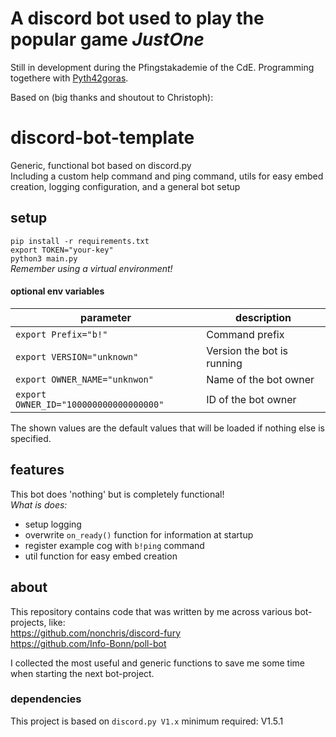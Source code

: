 # A discord bot used to play the popular game *JustOne*
Still in development during the Pfingstakademie of the CdE.
Programming togethere with [Pyth42goras](https://github.com/Pyth42goras).


Based on (big thanks and shoutout to Christoph):

# discord-bot-template
Generic, functional bot based on discord.py  
Including a custom help command and ping command, utils for easy embed creation, logging configuration, and a general bot setup

## setup
`pip install -r requirements.txt`  
`export TOKEN="your-key"`  
`python3 main.py`  
_Remember using a virtual environment!_

#### optional env variables
| parameter |  description |
| ------ |  ------ |
| `export Prefix="b!"`  | Command prefix |
| `export VERSION="unknown"` | Version the bot is running |
| `export OWNER_NAME="unknwon"` | Name of the bot owner |
| `export OWNER_ID="100000000000000000"` | ID of the bot owner |

The shown values are the default values that will be loaded if nothing else is specified.

## features
This bot does 'nothing' but is completely functional!  
_What is does:_  
* setup logging
* overwrite `on_ready()` function for information at startup
* register example cog with `b!ping` command
* util function for easy embed creation

## about
This repository contains code that was written by me across various bot-projects, like:  
https://github.com/nonchris/discord-fury  
https://github.com/Info-Bonn/poll-bot

I collected the most useful and generic functions to save me some time when starting the next bot-project. 

### dependencies 
This project is based on `discord.py V1.x` minimum required: V1.5.1
